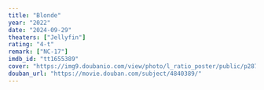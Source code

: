 ```yaml
---
title: "Blonde"
year: "2022"
date: "2024-09-29"
theaters: ["Jellyfin"]
rating: "4-t"
remark: ["NC-17"]
imdb_id: "tt1655389"
cover: "https://img9.doubanio.com/view/photo/l_ratio_poster/public/p2876900975.jpg"
douban_url: "https://movie.douban.com/subject/4840389/"
---
```

